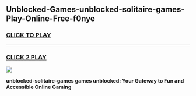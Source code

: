 
## Unblocked-Games-unblocked-solitaire-games-Play-Online-Free-f0nye
<h3>
<a href="https://premium76.site?title=unblocked-solitaire-games&ref=26A">CLICK TO PLAY</a></h3>
<hr>

<h3>
<a href="https://premium76.site?title=unblocked-solitaire-games&ref=26A">CLICK 2 PLAY</a>
  
</h3>

<a href="https://premium76.site?title=unblocked-solitaire-games&ref=26A"><img src="https://clearcache.store/games.png"></a>


**unblocked-solitaire-games games unblocked: Your Gateway to Fun and Accessible Online Gaming**
